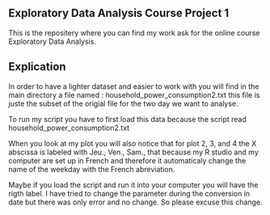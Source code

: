 ## Exploratory Data Analysis Course Project 1

This is the repositery where you can find my work ask for the online course Exploratory Data Analysis.

## Explication

In order to have a lighter dataset and easier to work with you will find in the main directory a file named : household_power_consumption2.txt this
file is juste the subset of the origial file for the two day we want to analyse. 

To run my script you have to first load this data because the script read household_power_consumption2.txt

When you look at my plot you will also notice that for plot 2, 3, and 4 the X abscissa is labeled with Jeu., Ven., Sam., that because my
R studio and my computer are set up in French and therefore it automaticaly change the name of the weekday with the French abreviation. 

Maybe if you load the script and run it into your computer you will have the rigth label. I have tried to change the parameter during
the conversion in date but there was only error and no change. So please excuse this change. 
